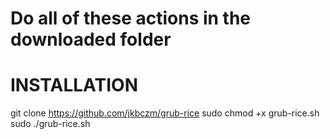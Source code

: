# Do all of these actions in the downloaded folder
# INSTALLATION

  git clone https://github.com/jkbczm/grub-rice
  sudo chmod +x grub-rice.sh
  sudo ./grub-rice.sh
  
